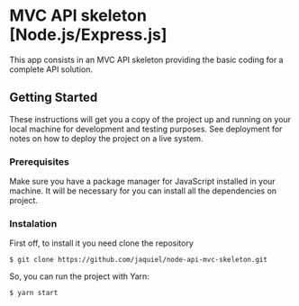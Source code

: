 # MVC API skeleton [Node.js/Express.js]
This app consists in an MVC API skeleton providing the basic coding for a complete API solution.

## Getting Started
These instructions will get you a copy of the project up and running on your local machine for development and testing purposes. See deployment for notes on how to deploy the project on a live system.

### Prerequisites
Make sure you have a package manager for JavaScript installed in your machine. It will be necessary for you can install all the dependencies on project.

### Instalation

First off, to install it you need clone the repository

```
$ git clone https://github.com/jaquiel/node-api-mvc-skeleton.git 
```

So, you can run the project with Yarn:
```
$ yarn start
```

